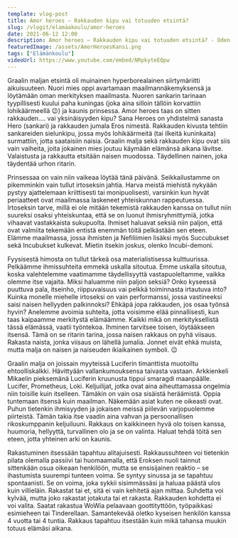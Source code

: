 ```yaml
---
template: vlog-post
title: Amor heroes – Rakkauden kipu vai totuuden etsintä?
slug: /vlogit/elamäakoulu/amor-heroes
date: 2021-06-12 12:00
description: Amor heroes – Rakkauden kipu vai totuuden etsintä? - Oden Elämänkoulu
featuredImage: /assets/AmorHeroesKansi.png
tags: ["Elämänkoulu"]
videoUrl: https://www.youtube.com/embed/NRpkyteEQpw
---
```

Graalin maljan etsintä oli muinainen hyperborealainen siirtymäriitti aikuisuuteen. Nuori mies oppi avartamaan maailmannäkemyksensä ja löytämään oman merkityksen maailmasta. Nuoren sankarin tarinaan tyypillisesti kuului paha kuningas (joka aina silloin tällöin korvattiin lohikäärmeellä 😉) ja kaunis prinsessa. 
Amor heroes taas on sitten rakkauden…. vai yksinäisyyden kipu? Sana Heroes on yhdistelmä sanasta Hero (sankari) ja rakkauden jumala Eros nimestä.  Rakkauden kivusta tehtiin sankareiden sielunkipu, jossa myös lohikäärmeitä (tai ilkeitä kuninkaita) surmattiin, jotta saataisiin naisia. Graalin malja sekä rakkauden kipu ovat siis vain vaiheita, joita jokainen mies joutuu käymään elämänsä aikana lävitse.  Valaistusta ja rakkautta etsitään naisen muodossa. Täydellinen nainen, joka täydentää urhon ritarin.

Prinsessaa on vain niin vaikeaa löytää tänä päivänä. Seikkailustamme on pikemminkin vain tullut irtoseksin jahtia. Harva meistä miehistä nykyään pystyy ajattelemaan kriittisesti tai monipuolisesti, varsinkin kun hyvät periaatteet ovat maailmassa laskeneet yhteiskunnan rappeutuessa.  Irtoseksin tarve, millä ei ole mitään tekemistä rakkauden kanssa on tullut niin suureksi osaksi yhteiskuntaa, että se on luonut ihmisryhmittymiä, jotka vihaavat vastakkaista sukupuolta. Ihmiset haluavat seksiä niin paljon, että ovat valmiita tekemään entistä enemmän töitä pelkästään sen eteen. Elämme maailmassa, jossa ihmisten ja Nefiliimien lisäksi myös Succubukset sekä Incubukset kulkevat. Mietin itsekin joskus, olenko Incubi-demoni.

Fyysisestä himosta on tullut tärkeä osa materialistisessa kulttuurissa. Pelkäämme ihmissuhteita emmekä uskalla sitoutua. Emme uskalla sitoutua, koska valehtelemme vaatimamme täydellisyyttä vastapuoleltamme, vaikka olemme itse vajaita.  Miksi haluamme niin paljon seksiä? Onko kyseessä puuttuva pala, itseinho, riippuvaisuus vai pelkkä toiminnasta irtautuva into? Kuinka monelle miehelle irtoseksi on vain performanssi, jossa vastineeksi saisi naisen hellyyden palkinnoksi? Ehkäpä jopa rakkauden, jos osaa työnsä hyvin? Anelemme avoimia suhteita, jotta voisimme elää pinnallisesti, kun taas kaipaamme merkitystä elämäämme. Kaikki mikä on merkityksellistä tässä elämässä, vaatii työntekoa. Ihminen tarvitsee toisen, löytääkseen itsensä. Tämä on se ritarin tarina, jossa naisen rakkaus on pyhä viisaus.  Rakasta naista, jonka viisaus on lähellä jumalia.  Jonnet eivät ehkä muista, mutta malja on naisen ja naiseuden ikiaikainen symboli. 😉

Graalin malja on joissain myyteissä Luciferin timanttista muotoiltu ehtoolliskalkki. Hävittyään vallankumouksensa taivasta vastaan. Arkkienkeli Mikaelin pieksemänä Luciferin kruunusta tippui smaragdi maanpäälle. Lucifer, Prometheus, Loki. Keljuilijat, jotka ovat aina aiheuttamassa ongelmia niin toisille kuin itselleen. Tämäkin on vain osa sisäistä heräämistä. Oppia tuntemaan itsensä kuin maailman. Näkemään asiat kuten ne oikeasti ovat. Puhun tietenkin ihmisyyden ja jokaisen meissä piilevän varjopuolemme piirteistä. Tämän takia itse vaadin aina vahvan ja persoonallisen rikoskumppanin keljuiluuni.  Rakkaus on kaikkineen hyvä olo toisen kanssa, huumoria, hellyyttä, turvallinen olo ja se on valinta. Haluat tehdä töitä sen eteen, jotta yhteinen arki on kaunis.

Rakastuminen itsessään tapahtuu alitajuisesti. Rakkaussuhteen voi tietenkin pilata olemalla passiivi tai huomaamalla, että Eroksen nuoli tainnut sittenkään osua oikeaan henkilöön, mutta se ensisijainen reaktio – se ihastumista suurempi tunteen voima. Se syntyy sinussa ja se tapahtuu spontaanisti. Se on voima, joka sykkii sisimmässäsi ja haluaa päästä ulos kuin villieläin. Rakastat tai et, sitä ei vain kehitetä ajan mittaa. Suhdetta voi kylvää, mutta joko rakastat jotakuta tai et rakasta. Rakkauden kohdetta ei voi valita. Saatat rakastua WoWia pelaavaan goottityttöön, työpaikkasi esimieheen tai Tinderellaan. Samantekevää oletko kyseisen henkilön kanssa 4 vuotta tai 4 tuntia. Rakkaus tapahtuu itsestään kuin mikä tahansa muukin totuus elämäsi aikana.